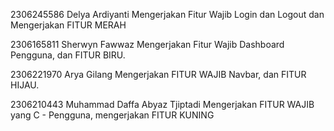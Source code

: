 2306245586
Delya Ardiyanti 
Mengerjakan Fitur Wajib Login dan Logout dan Mengerjakan FITUR MERAH

2306165811
Sherwyn Fawwaz
Mengerjakan Fitur Wajib Dashboard Pengguna, dan FITUR BIRU.

2306221970
Arya Gilang
Mengerjakan FITUR WAJIB Navbar, dan FITUR HIJAU.

2306210443
Muhammad Daffa Abyaz Tjiptadi
Mengerjakan FITUR WAJIB yang C - Pengguna, mengerjakan FITUR KUNING
